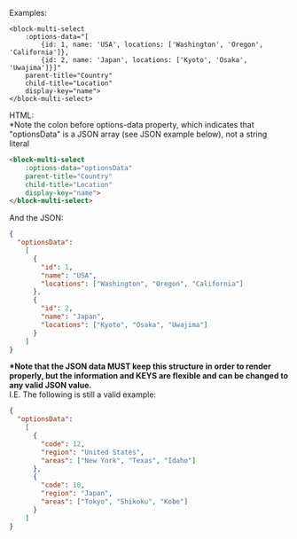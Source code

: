 Examples:

```vue
<block-multi-select
    :options-data="[
        {id: 1, name: 'USA', locations: ['Washington', 'Oregon', 'California']},
        {id: 2, name: 'Japan', locations: ['Kyoto', 'Osaka', 'Uwajima']}]"
    parent-title="Country"
    child-title="Location"
    display-key="name">
</block-multi-select>
```

HTML: <br>
*Note the colon before options-data property, which indicates that "optionsData" is a JSON array (see JSON example below), not a string literal
```html
<block-multi-select
    :options-data="optionsData"
    parent-title="Country"
    child-title="Location"
    display-key="name">
</block-multi-select>
```

And the JSON: 

```json
{
  "optionsData": 
    [
      {
        "id": 1,
        "name": "USA", 
        "locations": ["Washington", "Oregon", "California"]
      },
      {
        "id": 2,
        "name": "Japan", 
        "locations": ["Kyoto", "Osaka", "Uwajima"]
      }
    ]
}
```

**&ast;Note that the JSON data MUST keep this structure in order to render properly, but the information and KEYS are flexible
and can be changed to any valid JSON value.**
<br>
I.E. The following is still a valid example:

```json
{
  "optionsData": 
    [
      {
        "code": 12,
        "region": "United States", 
        "areas": ["New York", "Texas", "Idaho"]
      },
      {
        "code": 10,
        "region": "Japan", 
        "areas": ["Tokyo", "Shikoku", "Kobe"]
      }
    ]
}
```